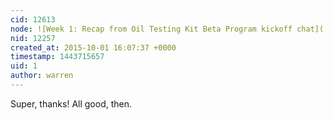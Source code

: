 ```yaml
---
cid: 12613
node: ![Week 1: Recap from Oil Testing Kit Beta Program kickoff chat](../notes/warren/09-30-2015/week-1-recap-from-oil-testing-kit-beta-program-kickoff-chat)
nid: 12257
created_at: 2015-10-01 16:07:37 +0000
timestamp: 1443715657
uid: 1
author: warren
---
```


Super, thanks! All good, then. 